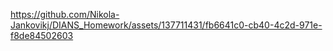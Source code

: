 

https://github.com/Nikola-Jankovikj/DIANS_Homework/assets/137711431/fb6641c0-cb40-4c2d-971e-f8de84502603


